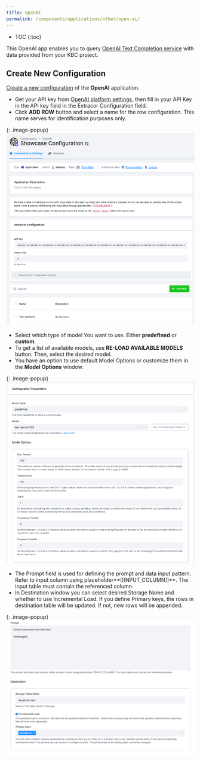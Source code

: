 ```yaml
---
title: OpenAI
permalink: /components/applications/other/open-ai/
---
```


* TOC
{:toc}
  
This OpenAI app enables you to query [OpenAI Text Completion service](https://platform.openai.com/docs/guides/completion/introduction) with data provided from your KBC project.

## Create New Configuration
[Create a new configuration](/components/#creating-component-configuration) of the **OpenAI** application.
- Get your API key from [OpenAI platform settings](https://platform.openai.com/account/api-keys), then fill in your API Key in the API key field in the Extracor Configuration field.
- Click **ADD ROW** button and select a name for the row configuration. This name serves for identification purposes only.

{: .image-popup}
![OpenAI Extractor Configuration - 1](/components/applications/other/open-ai/1.png)

- Select which type of model You want to use. Either **predefined** or **custom**.
- To get a list of available models, use **RE-LOAD AVAILABLE MODELS** button. Then, select the desired model.
- You have an option to use default Model Options or customize them in the **Model Options** window.

{: .image-popup}
![OpenAI Extractor Configuration - 2](/components/applications/other/open-ai/2.png)

- The Prompt field is used for defining the prompt and data input pattern. Refer to input column using placeholder**[[INPUT_COLUMN]]**. The input table must contain the referenced column.
- In Destination window you can select desired Storage Name and whether to use Incremental Load. If you define Primary keys, the rows in destination table will be updated. If not, new rows will be appended.

{: .image-popup}
![OpenAI Extractor Configuration - 3](/components/applications/other/open-ai/3.png)

